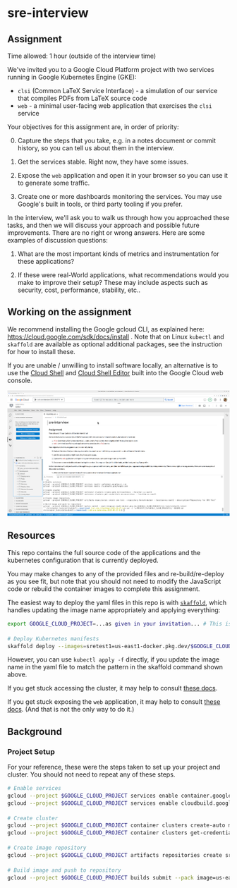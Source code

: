 # sre-interview

## Assignment

Time allowed: 1 hour (outside of the interview time)

We've invited you to a Google Cloud Platform project with two services running in Google Kubernetes Engine (GKE):

- `clsi` (Common LaTeX Service Interface) - a simulation of our service that compiles PDFs from LaTeX source code
- `web` - a minimal user-facing web application that exercises the `clsi` service

Your objectives for this assignment are, in order of priority:

0. Capture the steps that you take, e.g. in a notes document or commit history, so you can tell us about them in the interview.

1. Get the services stable. Right now, they have some issues.

2. Expose the `web` application and open it in your browser so you can use it to generate some traffic.

3. Create one or more dashboards monitoring the services. You may use Google's built in tools, or third party tooling if you prefer.

In the interview, we'll ask you to walk us through how you approached these tasks, and then we will discuss your approach and possible future improvements. There are no right or wrong answers. Here are some examples of discussion questions:

1. What are the most important kinds of metrics and instrumentation for these applications?

2. If these were real-World applications, what recommendations would you make to improve their setup? These may include aspects such as security, cost, performance, stability, etc..

## Working on the assignment

We recommend installing the Google gcloud CLI, as explained here: https://cloud.google.com/sdk/docs/install . Note that on Linux `kubectl` and `skaffold` are available as optional additional packages, see the instruction for how to install these.

If you are unable / unwilling to install software locally, an alternative is to use the [Cloud Shell](https://cloud.google.com/shell/) and [Cloud Shell Editor](https://ide.cloud.google.com/) built into the Google Cloud web console.

![The assignment in Cloud Shell Editor](cloudshell.png)

## Resources

This repo contains the full source code of the applications and the kubernetes configuration that is currently deployed.

You may make changes to any of the provided files and re-build/re-deploy as you see fit, but note that you should not need to modify the JavaScript code or rebuild the container images to complete this assignment.

The easiest way to deploy the yaml files in this repo is with [`skaffold`](https://skaffold.dev/), which handles updating the image name appropriately and applying everything: 
```sh
export GOOGLE_CLOUD_PROJECT=...as given in your invitation... # This is set by default in Cloud Shell

# Deploy Kubernetes manifests
skaffold deploy --images=sretest1=us-east1-docker.pkg.dev/$GOOGLE_CLOUD_PROJECT/sre-test/sretest1
```

However, you can use `kubectl apply -f` directly, if you update the image name in the yaml file to match the pattern in the skaffold command shown above.

If you get stuck accessing the cluster, it may help to consult [these docs](https://cloud.google.com/kubernetes-engine/docs/how-to/cluster-access-for-kubectl).

If you get stuck exposing the `web` application, it may help to consult [these docs](https://cloud.google.com/kubernetes-engine/docs/how-to/external-svc-lb-rbs). (And that is not the only way to do it.)

## Background

### Project Setup

For your reference, these were the steps taken to set up your project and cluster. You should not need to repeat any of these steps.

```sh
# Enable services
gcloud --project $GOOGLE_CLOUD_PROJECT services enable container.googleapis.com
gcloud --project $GOOGLE_CLOUD_PROJECT services enable cloudbuild.googleapis.com

# Create cluster
gcloud --project $GOOGLE_CLOUD_PROJECT container clusters create-auto microservices --location us-east1 
gcloud --project $GOOGLE_CLOUD_PROJECT container clusters get-credentials microservices --location us-east1
 
# Create image repository
gcloud --project $GOOGLE_CLOUD_PROJECT artifacts repositories create sre-test --repository-format=docker --location=us-east1 --description="Repository for SRE Test"

# Build image and push to repository
gcloud --project $GOOGLE_CLOUD_PROJECT builds submit --pack image=us-east1-docker.pkg.dev/$GOOGLE_CLOUD_PROJECT/sre-test/sretest1:latest
```